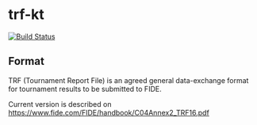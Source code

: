 # trf-kt

[![Build Status](https://travis-ci.org/michalperlak/trf-kt.svg?branch=master)](https://travis-ci.org/michalperlak/trf-kt)

## Format

TRF (Tournament Report File) is an agreed general data-exchange format for tournament results to be submitted to FIDE.

Current version is described on https://www.fide.com/FIDE/handbook/C04Annex2_TRF16.pdf
